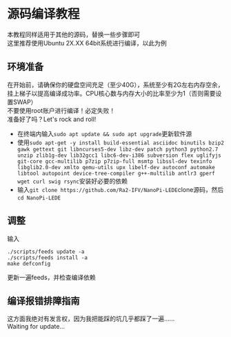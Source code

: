 # 源码编译教程
本教程同样适用于其他的源码，替换一些步骤即可  
这里推荐使用Ubuntu 2X.XX 64bit系统进行编译，以此为例  
## 环境准备
在开始前，请确保你的硬盘空间充足（至少40G），系统至少有2G左右内存空余，挂上梯子以提高编译成功率。CPU核心数与内存大小的比率至少为1（否则需要设置SWAP）  
不要使用root账户进行编译！必定失败！  
准备好了吗？Let's rock and roll!  
* 在终端内输入`sudo apt update && sudo apt upgrade`更新软件源  
* 使用`sudo apt-get -y install build-essential asciidoc binutils bzip2 gawk gettext git libncurses5-dev libz-dev patch python3 python2.7 unzip zlib1g-dev lib32gcc1 libc6-dev-i386 subversion flex uglifyjs git-core gcc-multilib p7zip p7zip-full msmtp libssl-dev texinfo libglib2.0-dev xmlto qemu-utils upx libelf-dev autoconf automake libtool autopoint device-tree-compiler g++-multilib antlr3 gperf wget curl swig rsync`安装好必要的依赖  
* 输入`git clone https://github.com/Ra2-IFV/NanoPi-LEDE`clone源码，然后`cd NanoPi-LEDE`  
## 调整
输入
```
./scripts/feeds update -a
./scripts/feeds install -a
make defconfig
```
更新一遍feeds，并检查编译依赖  
## 编译报错排障指南
这方面我绝对有发言权，因为我把能踩的坑几乎都踩了一遍......  
Waiting for update...
